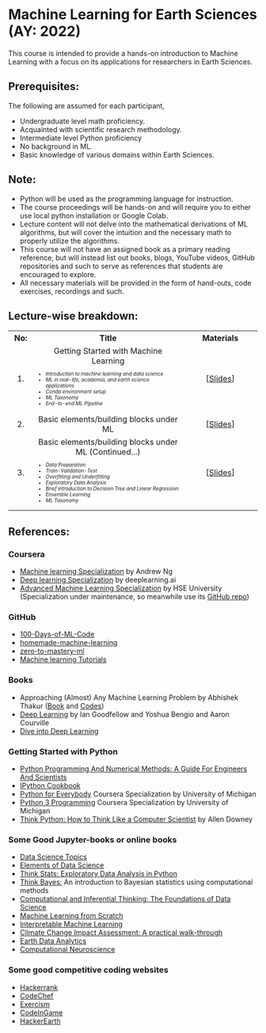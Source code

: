 # Machine Learning for Earth Sciences (AY: 2022)

This course is intended to provide a hands-on introduction to Machine Learning with a focus on its applications for researchers in Earth Sciences.

## Prerequisites: 
The following are assumed for each participant,
* Undergraduate level math proficiency.
* Acquainted with scientific research methodology.
* Intermediate level Python proficiency
* No background in ML.
* Basic knowledge of various domains within Earth Sciences.

## Note:
* Python will be used as the programming language for instruction.
* The course proceedings will be hands-on and will require you to either use local python installation or Google Colab.
* Lecture content will not delve into the mathematical derivations of ML algorithms, but will cover the intuition and the necessary math to properly utilize the algorithms.
* This course will not have an assigned book as a primary reading reference, but will instead list out books, blogs, YouTube videos, GitHub repositories and such to serve as references that students are encouraged to explore.
* All necessary materials will be provided in the form of hand-outs, code exercises, recordings and such.

## Lecture-wise breakdown:

<table width = 100% align = center>
    <tr>
        <th width = 10% style="text-align:center">No:</th>
        <th width = 60% style="text-align:center">Title</th>
        <th width = 30% style="text-align:center">Materials</th>
    </tr>
    <tr>
        <td style="text-align:center">1.</td>
        <td style="text-align:center">
            Getting Started with Machine Learning
            <ul style="text-align:left;font-size:10px;font-style: italic;">
                <li>Introduction to machine learning and data science</li> 
                <li>ML in real-life, academia, and earth science applications</li>
                <li>Conda environment setup</li>
                <li>ML Taxonomy</li>
                <li>End-to-end ML Pipeline</li>
            </ul>
        </td>
        <td style="text-align:center">
            [<a href = "/Lectures/Lecture_01.pdf" target=”_blank”>Slides</a>]
        </td>
    </tr>
    <tr>
        <td style="text-align:center">2.</td>
        <td style="text-align:center">
            Basic elements/building blocks under ML
        </td>
        <td style="text-align:center">
            [<a href = "https://docs.google.com/presentation/d/1YVNjusuotFr3ZD56P9sNCykqA_41I7il4gtDonZahE4/edit?usp=sharing" target=”_blank”>Slides</a>]
        </td>
    </tr>
    <tr>
        <td style="text-align:center">3.</td>
        <td style="text-align:center">
            Basic elements/building blocks under ML (Continued...)
            <ul style="text-align:left;font-size:10px;font-style: italic;">
                <li>Data Preparation</li> 
                <li>Train-Validation-Test</li>
                <li>Overfitting and Underfitting</li>
                <li>Exploratory Data Analysis</li>
                <li>Brief introduction to Decision Tree and Linear Regression</li>
                <li>Ensemble Learning</li>
                <li>ML Taxonomy</li>
            </ul>
        </td>
        <td style="text-align:center">
            [<a href = "https://docs.google.com/presentation/d/1hJV3od895b4zt8yKZgBLEK9qsS-OGYo1r0r2fh-7ZLA/edit?usp=sharing" target=”_blank”>Slides</a>]
        </td>
    </tr>
</table>

## References:

### Coursera
* <a href = "https://www.coursera.org/specializations/machine-learning-introduction">Machine learning Specialization</a> by Andrew Ng
* <a href = "https://www.coursera.org/specializations/deep-learning">Deep learning Specialization</a> by deeplearning.ai
* <a href = "https://www.coursera.org/specializations/aml">Advanced Machine Learning Specialization</a> by HSE University (Specialization under maintenance, so meanwhile use its <a href = "https://github.com/hse-aml">GitHub repo</a>)

### GitHub
* <a href = "https://github.com/Avik-Jain/100-Days-Of-ML-Code">100-Days-of-ML-Code</a>
* <a href = "https://github.com/trekhleb/homemade-machine-learning">homemade-machine-learning</a>
* <a href = "https://github.com/mrdbourke/zero-to-mastery-ml">zero-to-mastery-ml</a>
* <a href = "https://github.com/maelfabien/Machine_Learning_Tutorials">Machine learning Tutorials</a>

### Books
* Approaching (Almost) Any Machine Learning Problem by Abhishek Thakur (<a href = "https://github.com/abhishekkrthakur/approachingalmost/blob/master/AAAMLP.pdf">Book</a> and <a href = "https://github.com/ShubhangiDabral13/Approaching-Any-Machine-Learning-Problems">Codes</a>)
* <a href = "https://www.deeplearningbook.org/">Deep Learning</a> by Ian Goodfellow and Yoshua Bengio and Aaron Courville
* <a href = "https://d2l.ai/">Dive into Deep Learning</a>

### Getting Started with Python
* <a href = "https://pythonnumericalmethods.berkeley.edu/notebooks/Index.html">Python Programming And Numerical Methods: A Guide For Engineers And Scientists</a>
* <a href = "https://ipython-books.github.io/">IPython Cookbook</a>
* <a href = "https://www.coursera.org/specializations/python">Python for Everybody</a> Coursera Specialization by University of Michigan
* <a href = "https://www.coursera.org/specializations/python-3-programming"> Python 3 Programming</a> Coursera Specialization by University of Michigan
* <a href = "https://greenteapress.com/thinkpython2/thinkpython2.pdf">Think Python: How to Think Like a Computer Scientist</a> by Allen Downey

### Some Good Jupyter-books or online books
* <a href = "https://datascience.oneoffcoder.com/index.html">Data Science Topics</a>
* <a href = "https://allendowney.github.io/ElementsOfDataScience/README.html">Elements of Data Science</a>
* <a href = "https://greenteapress.com/thinkstats2/thinkstats2.pdf">Think Stats: Exploratory Data Analysis in Python</a>
* <a href = "https://allendowney.github.io/ThinkBayes2/">Think Bayes:</a> An introduction to Bayesian statistics using computational methods
* <a href = "https://inferentialthinking.com/chapters/intro.html">Computational and Inferential Thinking: The Foundations of Data Science</a>
* <a href = "https://dafriedman97.github.io/mlbook/content/introduction.html">Machine Learning from Scratch</a>
* <a href = "https://christophm.github.io/interpretable-ml-book/">Interpretable Machine Learning</a>
* <a href = "https://claut.gitlab.io/man_ccia/">Climate Change Impact Assessment: A practical walk-through</a>
* <a href = "https://www.earthdatascience.org/courses/use-data-open-source-python/">Earth Data Analytics</a>
* <a href = "https://compneuro.neuromatch.io/tutorials/intro.html">Computational Neuroscience</a>

### Some good competitive coding websites
* <a href = "https://www.hackerrank.com">Hackerrank</a>
* <a href = "https://www.codechef.com/">CodeChef</a>
* <a href = "https://exercism.org">Exercism</a>
* <a href = "https://www.codingame.com">CodeInGame</a>
* <a href = "https://www.hackerearth.com">HackerEarth</a>
